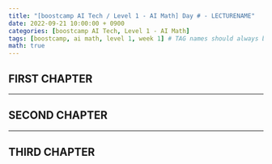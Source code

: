 ```yaml
---
title: "[boostcamp AI Tech / Level 1 - AI Math] Day # - LECTURENAME"
date: 2022-09-21 10:00:00 + 0900
categories: [boostcamp AI Tech, Level 1 - AI Math]
tags: [boostcamp, ai math, level 1, week 1]	# TAG names should always be lowercase
math: true
---
```



## FIRST CHAPTER





- - -
## SECOND CHAPTER






- - -
## THIRD CHAPTER
